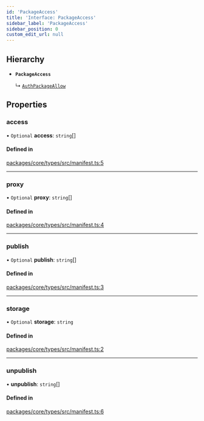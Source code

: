 ```yaml
---
id: 'PackageAccess'
title: 'Interface: PackageAccess'
sidebar_label: 'PackageAccess'
sidebar_position: 0
custom_edit_url: null
---
```


## Hierarchy

- **`PackageAccess`**

  ↳ [`AuthPackageAllow`](AuthPackageAllow.md)

## Properties

### access

• `Optional` **access**: `string`[]

#### Defined in

[packages/core/types/src/manifest.ts:5](https://github.com/verdaccio/verdaccio/blob/10057a4ff/packages/core/types/src/manifest.ts#L5)

---

### proxy

• `Optional` **proxy**: `string`[]

#### Defined in

[packages/core/types/src/manifest.ts:4](https://github.com/verdaccio/verdaccio/blob/10057a4ff/packages/core/types/src/manifest.ts#L4)

---

### publish

• `Optional` **publish**: `string`[]

#### Defined in

[packages/core/types/src/manifest.ts:3](https://github.com/verdaccio/verdaccio/blob/10057a4ff/packages/core/types/src/manifest.ts#L3)

---

### storage

• `Optional` **storage**: `string`

#### Defined in

[packages/core/types/src/manifest.ts:2](https://github.com/verdaccio/verdaccio/blob/10057a4ff/packages/core/types/src/manifest.ts#L2)

---

### unpublish

• **unpublish**: `string`[]

#### Defined in

[packages/core/types/src/manifest.ts:6](https://github.com/verdaccio/verdaccio/blob/10057a4ff/packages/core/types/src/manifest.ts#L6)

